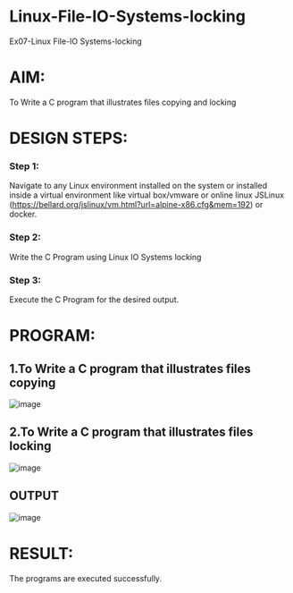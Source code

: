 # Linux-File-IO-Systems-locking
Ex07-Linux File-IO Systems-locking
# AIM:
To Write a C program that illustrates files copying and locking

# DESIGN STEPS:

### Step 1:

Navigate to any Linux environment installed on the system or installed inside a virtual environment like virtual box/vmware or online linux JSLinux (https://bellard.org/jslinux/vm.html?url=alpine-x86.cfg&mem=192) or docker.

### Step 2:

Write the C Program using Linux IO Systems locking

### Step 3:

Execute the C Program for the desired output. 

# PROGRAM:

## 1.To Write a C program that illustrates files copying 

![image](https://github.com/user-attachments/assets/3f7ba206-d75e-4bbd-9e94-ddf252cd29fd)






## 2.To Write a C program that illustrates files locking


![image](https://github.com/user-attachments/assets/00e7851e-d292-469d-9a9a-33f27fbd479c)




## OUTPUT

![image](https://github.com/user-attachments/assets/cd2c0b2b-17f8-417a-909f-66da89267b60)






# RESULT:
The programs are executed successfully.
